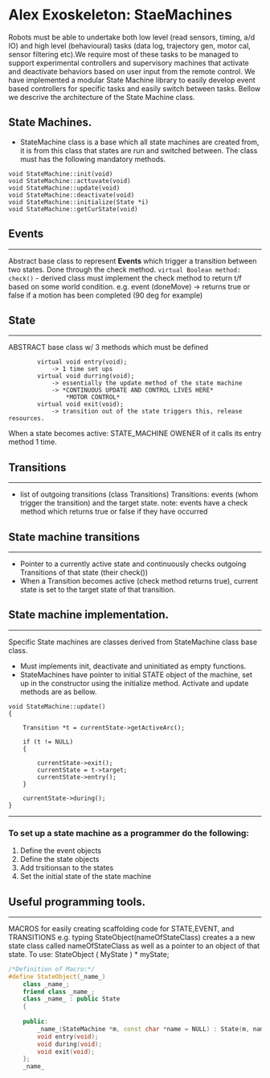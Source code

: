 # Alex Exoskeleton: StaeMachines
Robots must be able to undertake both low level (read sensors, timing, a/d IO) and high level (behavioural) tasks (data log, trajectory gen, motor cal, sensor filtering etc).We require most of these tasks to be managed to support experimental controllers and supervisory machines that activate and deactivate behaviors based on user input from the remote control. We have implemented a modular State Machine library to easily develop event based controllers for specific tasks and easily switch between tasks. Bellow we descrive the architecture of the State Machine class. 

## State  Machines.
- StateMachine class is a base which all state machines are created from, it is from this class that states are run and switched between. The class must has the following mandatory methods.
```
void StateMachine::init(void)
void StateMachine::acttuvate(void)
void StateMachine::update(void)
void StateMachine::deactivate(void)
void StateMachine::initialize(State *i)
void StateMachine::getCurState(void)
```
## Events
---
Abstract base class to represent **Events** which trigger a transition between two states. Done through the check method.
	`virtual Boolean method: check()`
	- derived class must implement the check method to return t/f based on some world condition. e.g. event (doneMove) -> returns true or false if a motion has been completed (90 deg for example)
	
## State
---
ABSTRACT base class w/ 3 methods which must be defined
```
		virtual void entry(void); 
			-> 1 time set ups
		virtual void durring(void); 
			-> essentially the update method of the state machine
			-> *CONTINUOUS UPDATE AND CONTROL LIVES HERE*
				*MOTOR CONTROL*
		virtual void exit(void);
			-> transition out of the state triggers this, release resources.
```
When a state becomes active: STATE_MACHINE OWENER of it calls its entry method 1 time.

## Transitions
---
- list of outgoing transitions (class Transitions) 
Transitions: events (whom trigger the transition) and the target state.
note: events have a check method which returns true or false if they have occurred

## State machine transitions
---
- Pointer to a currently active state and continuously checks outgoing Transitions of that state (their check())
- When a Transition becomes active (check method returns true), current state is set to the target state of that transition.
## State machine implementation.
---
Specific State machines are classes derived from StateMachine class base class.
- Must implements init, deactivate and uninitiated as empty functions.
- StateMachines have pointer to initial STATE object of the machine, set up in the constructor using the initialize method.
Activate and update methods are as bellow.
```
void StateMachine::update()
{

    Transition *t = currentState->getActiveArc();

    if (t != NULL)
    {

        currentState->exit();
        currentState = t->target;
        currentState->entry();
    }

    currentState->during();
}

```
---
### To set up a state machine as a programmer do the following:
1) Define the event objects 
2) Define the state objects 
3) Add trsitionsan to the states 
4) Set the initial state of the state machine 

## Useful programming tools.
---
MACROS for easily creating scaffolding code for STATE,EVENT, and TRANSITIONS
e.g. typing StateObject(nameOfStateClass) creates a a new state class called nameOfStateClass as well as a pointer to an object of that state.
To use: StateObject ( MyState ) * myState;
```cpp
/*Definition of Macro:*/
#define StateObject(_name_)                                                  \
    class _name_;                                                            \
    friend class _name_;                                                     \
    class _name_ : public State                                              \
    {                                                                        \
                                                                             \
    public:                                                                  \
        _name_(StateMachine *m, const char *name = NULL) : State(m, name){}; \
        void entry(void);                                                    \
        void during(void);                                                   \
        void exit(void);                                                     \
    };                                                                       \
    _name_
		
```
